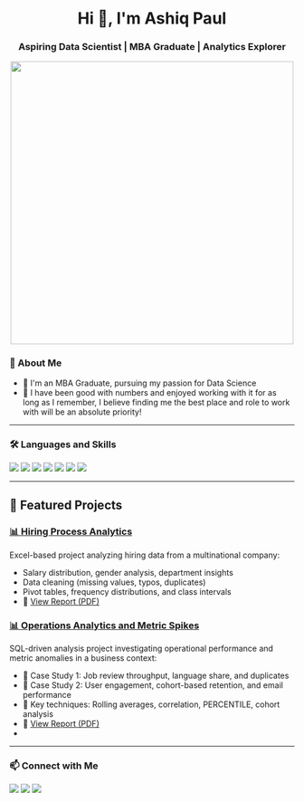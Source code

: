 <!-- Profile Header -->
<h1 align="center">Hi 👋, I'm Ashiq Paul</h1>
<h3 align="center">Aspiring Data Scientist | MBA Graduate | Analytics Explorer</h3>

<!-- Banner or GIF -->
<p align="center">
  <img src="https://media.giphy.com/media/qgQUggAC3Pfv687qPC/giphy.gif" width="500"/>
</p>

<!-- About Me -->
### 🧠 About Me

- 🔭 I'm an MBA Graduate, pursuing my passion for Data Science
- 🌱 I have been good with numbers and enjoyed working with it for as long as I 
      remember, I believe finding me the best place and role to work with will be an 
      absolute priority!
<!-- - 👯 -->

---

### 🛠️ Languages and Skills

<p align="left">
  <img src="https://img.shields.io/badge/Python-3776AB?style=for-the-badge&logo=python&logoColor=white"/>
  <img src="https://img.shields.io/badge/Pandas-150458?style=for-the-badge&logo=pandas&logoColor=white"/>
  <img src="https://img.shields.io/badge/Numpy-013243?style=for-the-badge&logo=numpy&logoColor=white"/>
  <img src="https://img.shields.io/badge/R-276DC3?style=for-the-badge&logo=r&logoColor=white"/>
  <img src="https://img.shields.io/badge/MySQL-4479A1?style=for-the-badge&logo=mysql&logoColor=white"/>
  <img src="https://img.shields.io/badge/SQLite-07405E?style=for-the-badge&logo=sqlite&logoColor=white"/>
  <!--<img src="https://img.shields.io/badge/BigQuery-4285F4?style=for-the-badge&logo=googlecloud&logoColor=white"/>-->
  <img src="https://img.shields.io/badge/Tableau-E97627?style=for-the-badge&logo=tableau&logoColor=white"/>
  <!--<img src="https://img.shields.io/badge/Power BI-F2C811?style=for-the-badge&logo=powerbi&logoColor=black"/>-->
</p>

---

## 🚀 Featured Projects

### [📊 Hiring Process Analytics](https://github.com/HARMFULGRUB/Hiring-Process-Analytics)
Excel-based project analyzing hiring data from a multinational company:
- Salary distribution, gender analysis, department insights
- Data cleaning (missing values, typos, duplicates)
- Pivot tables, frequency distributions, and class intervals
- 📄 [View Report (PDF)](https://github.com/HARMFULGRUB/Hiring-Process-Analytics/blob/main/Hiring%20Process%20Analytics.pdf)

### [📊 Operations Analytics and Metric Spikes](https://github.com/HARMFULGRUB/Operations-Analytics-and-Metric-Spikes)
SQL-driven analysis project investigating operational performance and metric anomalies in a business context:
- 📁 Case Study 1: Job review throughput, language share, and duplicates
- 📁 Case Study 2: User engagement, cohort-based retention, and email performance
- 🧠 Key techniques: Rolling averages, correlation, PERCENTILE, cohort analysis
- 📄 [View Report (PDF)](https://github.com/HARMFULGRUB/Operations-Analytics-and-Metric-Spikes/blob/main/Operation_Analytics_and_Investigating_Metric_Spikes.pdf)
- 
---

<!--### 📊 GitHub Stats

<p align="center">
  <img src="https://github-readme-stats.vercel.app/api?username=YOUR_USERNAME&show_icons=true&theme=tokyonight" width="45%" />
  <img src="https://github-readme-stats.vercel.app/api/top-langs/?username=YOUR_USERNAME&layout=compact&theme=tokyonight" width="45%" />
</p>

--- -->

### 📫 Connect with Me

<p align="left">
  <a href="https://linkedin.com/in/ashiqpaul/" target="_blank"><img src="https://img.shields.io/badge/-LinkedIn-blue?logo=linkedin&style=for-the-badge"></a>
  <a href="mailto:ashiqpaul@gmail.com"><img src="https://img.shields.io/badge/-Gmail-D14836?style=for-the-badge&logo=gmail&logoColor=white"></a>
  <a href="https://www.instagram.com/harmfulgrub/"><img src="https://img.shields.io/badge/-Instagram-E4405F?style=for-the-badge&logo=instagram&logoColor=white"></a>
</p>
